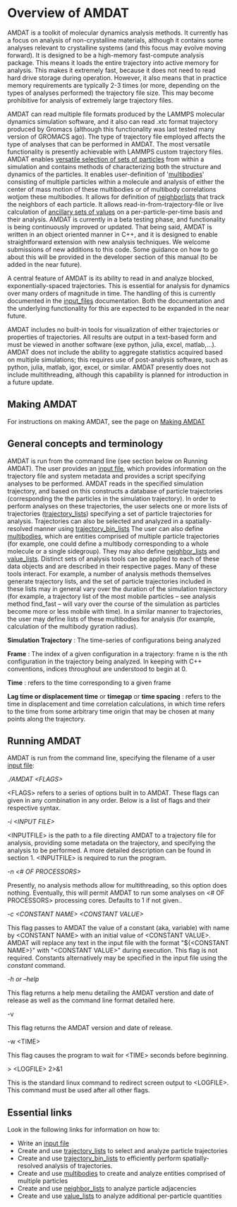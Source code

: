 <h1>Overview of AMDAT</h1>

AMDAT is a toolkit of molecular dynamics analysis methods. It currently has a focus on analysis of non-crystalline materials, although it contains some analyses relevant to crystalline systems (and this focus may evolve moving forward). It is designed to be a high-memory fast-compute analysis package. This means it loads the entire trajectory into active memory for analysis. This makes it extremely fast, because it does not need to read hard drive storage during operation. However, it also means that in practice memory requirements are typically 2-3 times (or more, depending on the types of analyses performed) the trajectory file size. This may become prohibitive for analysis of extremely large trajectory files.

AMDAT can read multiple file formats produced by the LAMMPS molecular dynamics simulation software, and it also can read .xtc format trajectory produced by Gromacs (although this functionality was last tested many version of GROMACS ago). The type of trajectory file employed affects the type of analyses that can be performed in AMDAT. The most versatile functionality is presently achievable with LAMMPS custom trajectory files. AMDAT enables [versatile selection of sets of particles](trajectory_lists.md) from within a simulation and contains methods of characterizing both the structure and dynamics of the particles. It enables user-definition of '[multibodies](multibodies.md)' consisting of multiple particles within a molecule and analysis of either the center of mass motion of these multibodies or of multibody correlations wotjom these multibodies. It allows for definition of [neighborlists](neighborlist.md) that track the neighbors of each particle. It allows read-in-from-trajectory-file or live calculation of [ancillary sets of values](value_list.md) on a per-particle-per-time basis and their analysis. AMDAT is currently in a beta testing phase, and functionality is being continuously improved or updated. That being said, AMDAT is written in an object oriented manner in C++, and it is designed to enable straightforward extension with new analysis techniques. We welcome submissions of new additions to this code. Some guidance on how to go about this will be provided in the developer section of this manual (to be added in the near future).

A central feature of AMDAT is its ability to read in and analyze blocked, exponentially-spaced trajectories. This is essential for analysis for dynamics over many orders of magnitude in time. The handling of this is currently documented in the [input_files](input_file.md) documentation. Both the documentation and the underlying functionality for this are expected to be expanded in the near future.

AMDAT includes no built-in tools for visualization of either trajectories or properties of trajectories. All results are output in a text-based form and must be viewed in another software (exe python, julia, excel, matlab,...). AMDAT does not include the ability to aggregate statistics acquired based on multiple simulations; this requires use of post-analysis software, such as python, julia, matlab, igor, excel, or similar. AMDAT presently does not include multithreading, although this capability is planned for introduction in a future update.

<h2>Making AMDAT</h2>

For instructions on making AMDAT, see the page on [Making AMDAT](making_amdat.md)

<h2>General concepts and terminology</h2>

AMDAT is run from the command line (see section below on Running AMDAT). The user provides an [input file](input_file.md), which provides information on the trajectory file and system metadata and provides a script specifying analyses to be performed. AMDAT reads in the specified simulation trajectory, and based on this constructs a database of particle trajectories (corresponding the the particles in the simulation trajectory). In order to perform analyses on these trajectories, the user selects one or more lists of trajectories ([trajectory_lists](trajectory_lists.md)) specifying a set of particle trajectories for analysis. Trajectories can also be selected and analyzed in a spatially-resolved manner using [trajectory_bin_lists](trajectory_bin_list.md) The user can also define [multibodies](multibodies.md), which are entities comprised of multiple particle trajectories (for example, one could define a multibody corresponding to a whole molecule or a single sidegroup). They may also define [neighbor_lists](neighbor_list.md) and [value_lists](value_list.md). Distinct sets of analysis tools can be applied to each of these data objects and are described in their respective pages. Many of these tools interact. For example, a number of analysis methods themselves generate trajectory lists, and the set of particle trajectories included in these lists may in general vary over the duration of the simulation trajectory (for example, a trajectory list of the most mobile particles – see analysis method find\_fast – will vary over the course of the simulation as particles become more or less mobile with time).  In a similar manner to trajectories, the user may define lists of these multibodies for analysis (for example, calculation of the multibody gyration radius).

**Simulation Trajectory** : The time-series of configurations being analyzed

**Frame** : The index of a given configuration in a trajectory: frame n is the nth configuration in the trajectory being analyzed. In keeping with C++ conventions, indices throughout are understood to begin at 0.

**Time** : refers to the time corresponding to a given frame

**Lag time or displacement time** or **timegap** or **time spacing** : refers to the time in displacement and time correlation calculations, in which time refers to the time from some arbitrary time origin that may be chosen at many points along the trajectory.

<h2>Running AMDAT</h2>

AMDAT is run from the command line, specifying the filename of a user [input file](input_file.md):

_./AMDAT \<FLAGS\>_

\<FLAGS\> refers to a series of options built in to AMDAT. These flags can given in any combination in any order. Below is a list of flags and their respective syntax.

_-i \<INPUT FILE\>_

\<INPUTFILE\> is the path to a file directing AMDAT to a trajectory file for analysis, providing some metadata on the trajectory, and specifying the analysis to be performed. A more detailed description can be found in section 1. \<INPUTFILE\> is required to run the program.

_-n \<# OF PROCESSORS\>_

Presently, no analysis methods allow for multithreading, so this option does nothing. Eventually, this will permit AMDAT to run some analyses on \<# OF PROCESSORS\> processing cores. Defaults to 1 if not given..

_-c \<CONSTANT NAME\> \<CONSTANT VALUE\>_

This flag passes to AMDAT the value of a constant (aka, variable) with name by \<CONSTANT NAME\> with an initial value of \<CONSTANT VALUE\>. AMDAT will replace any text in the input file with the format "${\<CONSTANT NAME\>}" with "\<CONSTANT VALUE\>" during execution. This flag is not required. Constants alternatively may be specified in the input file using the _constant_ command.

_-h or –help_

This flag returns a help menu detailing the AMDAT verstion and date of release as well as the command line format detailed here.

-v

This flag returns the AMDAT version and date of release.

-w \<TIME\>

This flag causes the program to wait for \<TIME\> seconds before beginning.

\> \<LOGFILE\> 2\>&1

This is the standard linux command to redirect screen output to \<LOGFILE\>. This command must be used after all other flags.


<h2>Essential links</h2>

Look in the following links for information on how to:
* Write an [input file](input_file.md)
* Create and use [trajectory_lists](trajectory_lists.md) to select and analyze particle trajectories
* Create and use [trajectory_bin_lists](trajectory_bin_list.md) to efficiently perform spatially-resolved analysis of trajectories.
* Create and use [multibodies](multibodies.md) to create and analyze entities comprised of multiple particles
* Create and use [neighbor_lists](neighbor_list.md) to analyze particle adjacencies
* Create and use [value_lists](value_list.md) to analyze additional per-particle quantities

